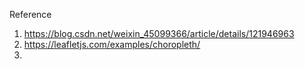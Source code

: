 Reference
1. https://blog.csdn.net/weixin_45099366/article/details/121946963
2. https://leafletjs.com/examples/choropleth/
3. 
